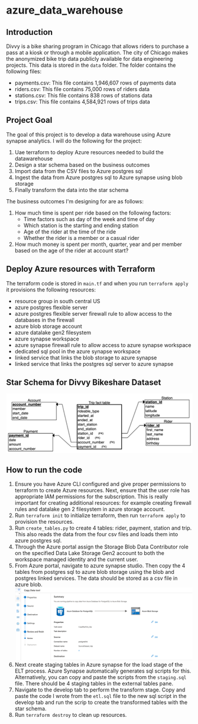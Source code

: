 # azure_data_warehouse

## Introduction
Divvy is a bike sharing program in Chicago that allows riders to purchase a pass at a kiosk or through a mobile application. The city of Chicago makes the anonymized bike trip data publicly available for data engineering projects. This data is stored in the `data` folder. The folder contains the following files:
* payments.csv: This file contains 1,946,607 rows of payments data
* riders.csv: This file contains 75,000 rows of riders data
* stations.csv: This file contains 838 rows of stations data
* trips.csv: This file contains 4,584,921 rows of trips data


## Project Goal 
The goal of this project is to develop a data warehouse using Azure synapse analytics. I will do the following for the project:
1. Uae terraform to deploy Azure resources needed to build the datawarehouse
2. Design a star schema based on the business outcomes
3. Import data from the CSV files to Azure postgres sql
4. Ingest the data from Azure postgres sql to Azure synapse using blob storage
5. Finally transform the data into the star schema

The business outcomes I'm designing for are as follows:
1. How much time is spent per ride based on the following factors:
    * Time factors such as day of the week and time of day
    * Which station is the starting and ending station 
    * Age of the rider at the time of the ride
    * Whether the rider is a member or a casual rider
2. How much money is spent per month, quarter, year and per member based on the age of the rider at account start?

## Deploy Azure resources with Terraform
The terraform code is stored in `main.tf` and when you run `terraform apply` it provisions the following resources:
* resource group in south central US
* azure postgres flexible server
* azure postgres flexible server firewall rule to allow access to the databases in the firewall
* azure blob storage account
* azure datalake gen2 filesystem
* azure synapse workspace
* azure synapse firewall rule to allow access to azure synapse workspace
* dedicated sql pool in the azure synapse workspace
* linked service that links the blob storage to azure synapse
* linked service that links the postgres sql server to azure synapse

## Star Schema for Divvy Bikeshare Dataset
![Star Schema](/assets/image.png)

## How to run the code
1. Ensure you have Azure CLI configured and give proper permissions to terraform to create Azure resources. Next, ensure that the user role has appropriate IAM permissions for the subscription. This is really important for creating additional resources: for example creating firewall rules and datalake gen 2 filesystem in azure storage account.
2. Run `terraform init` to initialize terraform, then run `terraform apply` to provision the resources. 
3. Run `create_tables.py` to create 4 tables: rider, payment, station and trip. This also reads the data from the four csv files and loads them into azure postgres sql. 
4. Through the Azure portal assign the Storage Blob Data Contributor role on the specified Data Lake Storage Gen2 account to both the workspace managed identity and the current user.
5. From Azure portal, navigate to azure synapse studio. Then copy the 4 tables from postgres sql to azure blob storage using the blob and postgres linked services. The data should be stored as a csv file in azure blob.
![Copy Pipeline](/assets/copy.png)
6. Next create staging tables in Azure synapse for the load stage of the ELT process. Azure Synapse automatically generates sql scripts for this. Alternatively, you can copy and paste the scripts from the `staging.sql` file. There should be 4 staging tables in the external tables pane.
7. Navigate to the develop tab to perform the transform stage. Copy and paste the code I wrote from the `etl.sql` file to the new sql script in the develop tab and run the scrip to create the transformed tables with the star schema.
8. Run `terraform destroy` to clean up resources.